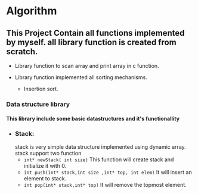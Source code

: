 # Algorithm


## This Project Contain all functions implemented by myself. all library function is created from scratch.

* Library function to scan array and print array in c function.

* Library function implemented all sorting mechanisms.
    * Insertion sort.
    
 ### Data structure library
 
 #### This library include some basic datastructures and it's functionallity
 
 * ### Stack: 
    stack is very simple data structure implemented using dynamic array.
    stack support two function
     * ```int* newStack( int size)``` This function will create stack and initialize it with 0.
     * ```int push(int* stack,int size ,int* top, int elem)``` It will insert an element to stack.
     * ```int pop(int* stack,int* top)``` It will remove the topmost element.
